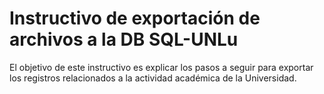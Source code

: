 # Instructivo de exportación de archivos a la DB SQL-UNLu

El objetivo de este instructivo es explicar los pasos a seguir para exportar los registros relacionados a la actividad académica de la Universidad.
